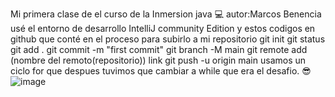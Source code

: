 Mi primera clase de el curso de la Inmersion java 💻
autor:Marcos Benencia
usé el entorno de desarrollo IntelliJ community Edition y estos codigos en github que conté en el proceso para subirlo a mi repositorio
git init
git status
git add .
git commit -m "first commit"
git branch -M main
git remote add (nombre del remoto(repositorio)) link
git push -u origin main
usamos un ciclo for que despues tuvimos que cambiar a while que era el desafio. 😎
![image](https://github.com/Marcos-Ben/ScreenMatch-Ijv/assets/106993562/6d841a00-241a-4c82-9b4d-0f1a6b6baad7)
